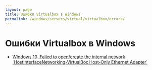 ```yaml
---
layout: page
title: Ошибки Virtualbox в Windows
permalink: /windows/servers/virtual/virtualbox/errors/
---
```


# Ошибки Virtualbox в Windows

<ul>
    <li><a href="/windows/servers/virtual/virtualbox/errors/failed-to-open-create-the-internal-network/">Windows 10: Failed to open/create the internal network 'HostInterfaceNetworking-VirtualBox Host-Only Ethernet Adapter'</a></li>
</ul>
